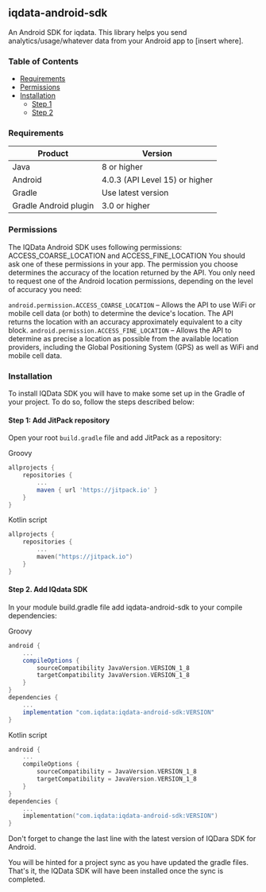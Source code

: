 ## iqdata-android-sdk

An Android SDK for iqdata. This library helps you send analytics/usage/whatever data from your Android app to [insert where].

### Table of Contents
- [Requirements](#requirements)
- [Permissions](#permissions)
- [Installation](#installation)
    - [Step 1](#step-1-add-jitpack-repository)
    - [Step 2](#permissions)

### Requirements
|Product|Version|
|---|---|
|Java|8 or higher|
|Android|4.0.3 (API Level 15) or higher|
|Gradle|Use latest version|
|Gradle Android plugin|3.0 or higher|

### Permissions
The IQData Android SDK uses following permissions: ACCESS_COARSE_LOCATION and ACCESS_FINE_LOCATION You should ask one of these permissions in your app.
The permission you choose determines the accuracy of the location returned by the API. You only need to request one of the Android location permissions, depending on the level of accuracy you need:

`android.permission.ACCESS_COARSE_LOCATION` – Allows the API to use WiFi or mobile cell data (or both) to determine the device's location. The API returns the location with an accuracy approximately equivalent to a city block.
`android.permission.ACCESS_FINE_LOCATION` – Allows the API to determine as precise a location as possible from the available location providers, including the Global Positioning System (GPS) as well as WiFi and mobile cell data.

### Installation

To install IQData SDK you will have to make some set up in the Gradle of your project. To do so, follow the steps described below:

#### Step 1: Add JitPack repository

Open your root `build.gradle` file and add JitPack as a repository:

Groovy
```groovy
allprojects {
    repositories {
        ...
        maven { url 'https://jitpack.io' }
    }
}
```
Kotlin script
```kotlin
allprojects {
    repositories {
        ...
        maven("https://jitpack.io")
    }
}
```
#### Step 2. Add IQdata SDK

In your module build.gradle file add iqdata-android-sdk to your compile dependencies:

Groovy
```groovy
android {
    ...
    compileOptions {
        sourceCompatibility JavaVersion.VERSION_1_8
        targetCompatibility JavaVersion.VERSION_1_8
    }
}
dependencies {
    ...
    implementation "com.iqdata:iqdata-android-sdk:VERSION"
}
```
Kotlin script
```kotlin
android {
    ...
    compileOptions {
        sourceCompatibility = JavaVersion.VERSION_1_8
        targetCompatibility = JavaVersion.VERSION_1_8
    }
}
dependencies {
    ...
    implementation("com.iqdata:iqdata-android-sdk:VERSION")
}
```
Don't forget to change the last line with the latest version of IQDara SDK for Android.

You will be hinted for a project sync as you have updated the gradle files. That's it, the IQData SDK will have been installed once the sync is completed.
